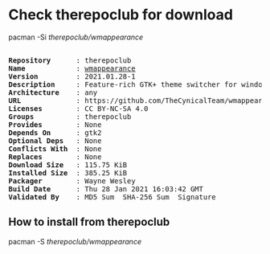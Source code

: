 # Check therepoclub for download

pacman -Si *therepoclub/wmappearance*

<div class="highlight"><pre class="highlight"><text>
<b>Repository</b>      : therepoclub
<b>Name</b>            : <a href="../../x86_64/wmappearance-2021.01.28-1-any.pkg.tar.zst">wmappearance</a>
<b>Version</b>         : 2021.01.28-1
<b>Description</b>     : Feature-rich GTK+ theme switcher for window managers
<b>Architecture</b>    : any
<b>URL</b>             : https://github.com/TheCynicalTeam/wmappearance
<b>Licenses</b>        : CC BY-NC-SA 4.0
<b>Groups</b>          : therepoclub
<b>Provides</b>        : None
<b>Depends On</b>      : gtk2
<b>Optional Deps</b>   : None
<b>Conflicts With</b>  : None
<b>Replaces</b>        : None
<b>Download Size</b>   : 115.75 KiB
<b>Installed Size</b>  : 385.25 KiB
<b>Packager</b>        : Wayne Wesley <wayne6324@gmail.com>
<b>Build Date</b>      : Thu 28 Jan 2021 16:03:42 GMT
<b>Validated By</b>    : MD5 Sum  SHA-256 Sum  Signature
</text></pre></div>

## How to install from therepoclub

pacman -S *therepoclub/wmappearance*
